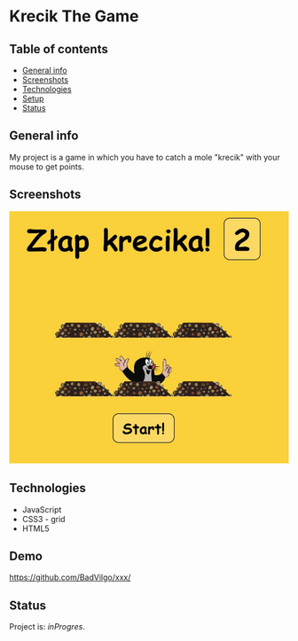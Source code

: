 # Krecik The Game

## Table of contents

* [General info](#general-info)
* [Screenshots](#screenshots)
* [Technologies](#technologies)
* [Setup](#setup)
* [Status](#status)

## General info
My project is a game in which you have to catch a mole "krecik" with your mouse to get points.

## Screenshots
![Example screenshot](img/screenshot.jpg)

## Technologies
* JavaScript 
* CSS3 - grid 
* HTML5 


## Demo
https://github.com/BadVilgo/xxx/


## Status
Project is: _inProgres_.


